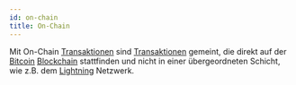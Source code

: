 ```yaml
---
id: on-chain
title: On-Chain
---
```


Mit On-Chain [Transaktionen](../t/transaktion) sind [Transaktionen](../t/transaktion) gemeint, die direkt auf der [Bitcoin](../b/bitcoin) [Blockchain](../b/blockchain) stattfinden und nicht in einer übergeordneten Schicht, wie z.B. dem [Lightning](../l/lightning) Netzwerk.

